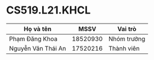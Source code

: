 # CS519.L21.KHCL

|       **Họ và tên**       |  **MSSV**  |   **Vai trò**   |
|---------------------------|------------|-----------------|
|       Phạm Đăng Khoa      |  18520930  |   Nhóm trưởng   |
|     Nguyễn Văn Thái An    |  17520216  |   Thành viên    |
